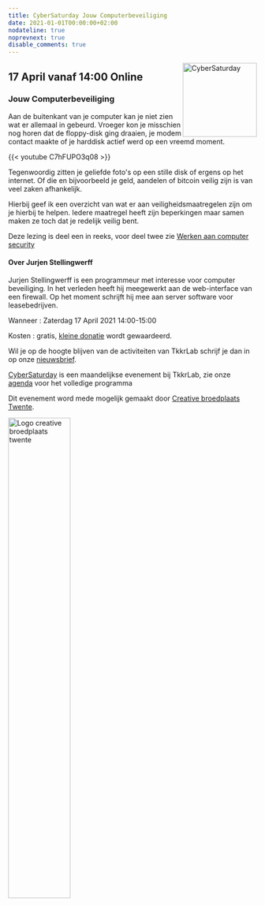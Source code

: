 ```yaml
---
title: CyberSaturday Jouw Computerbeveiliging
date: 2021-01-01T00:00:00+02:00
nodateline: true
noprevnext: true
disable_comments: true
---
```


<img alt="CyberSaturday" src="/images/cyber_saturday.png" width="150px" height="150px" style="float: right;">


## 17 April vanaf 14:00 Online ##

### Jouw Computerbeveiliging

Aan de buitenkant van je computer kan je niet zien wat er allemaal in gebeurd. Vroeger kon je misschien nog horen dat de floppy-disk ging draaien, je modem contact maakte of je harddisk actief werd op een vreemd moment.

{{< youtube C7hFUPO3q08 >}}
<br>

Tegenwoordig zitten je geliefde foto's op een stille disk of ergens op het internet. Of die en bijvoorbeeld je geld, aandelen of bitcoin veilig zijn is van veel zaken afhankelijk.

Hierbij geef ik een overzicht van wat er aan veiligheidsmaatregelen zijn om je hierbij te helpen. Iedere maatregel heeft zijn beperkingen maar samen maken ze toch dat je redelijk veilig bent.

Deze lezing is deel een in reeks, voor deel twee zie [Werken aan computer security](/cybersaturdays/2021_06_19_werken_aan_computersecurity/)

#### Over Jurjen Stellingwerff 
Jurjen Stellingwerff is een programmeur met interesse voor computer beveiliging. In het verleden heeft hij meegewerkt aan de web-interface van een firewall. Op het moment schrijft hij mee aan server software voor leasebedrijven.

Wanneer : Zaterdag 17 April 2021 14:00-15:00

Kosten : gratis, [kleine donatie](https://bunq.me/tkkrlab/5/CyberSaturday%20Donatie) wordt gewaardeerd.

Wil je op de hoogte blijven van de activiteiten van TkkrLab schrijf je dan in op onze [nieuwsbrief](http://eepurl.com/gLxrLD).


[CyberSaturday](/cybersaturdays/cybersaturday/) is een maandelijkse evenement bij TkkrLab, zie onze [agenda](/agenda/) voor het volledige programma

Dit evenement word mede mogelijk gemaakt door [Creative broedplaats Twente](http://www.creatievebroedplaatsentwente.nl/).

<img width=50% src="/images/Logo-Creatieve-Broedplaatsen-Twente.jpg"  alt="Logo creative broedplaats twente">